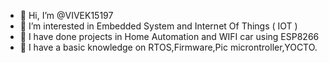 - 👋 Hi, I’m @VIVEK15197
- 👀 I’m interested in Embedded System and Internet Of Things ( IOT )
- 🌱 I have done projects in Home Automation and WIFI car using ESP8266
- 🌱 I have a basic knowledge on RTOS,Firmware,Pic microntroller,YOCTO. 

<!---
VIVEK15197/VIVEK15197 is a ✨ special ✨ repository because its `README.md` (this file) appears on your GitHub profile.
You can click the Preview link to take a look at your changes.
--->
